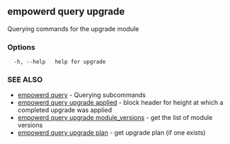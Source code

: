 ## empowerd query upgrade

Querying commands for the upgrade module

### Options

```
  -h, --help   help for upgrade
```

### SEE ALSO

* [empowerd query](empowerd_query.md)	 - Querying subcommands
* [empowerd query upgrade applied](empowerd_query_upgrade_applied.md)	 - block header for height at which a completed upgrade was applied
* [empowerd query upgrade module_versions](empowerd_query_upgrade_module_versions.md)	 - get the list of module versions
* [empowerd query upgrade plan](empowerd_query_upgrade_plan.md)	 - get upgrade plan (if one exists)

